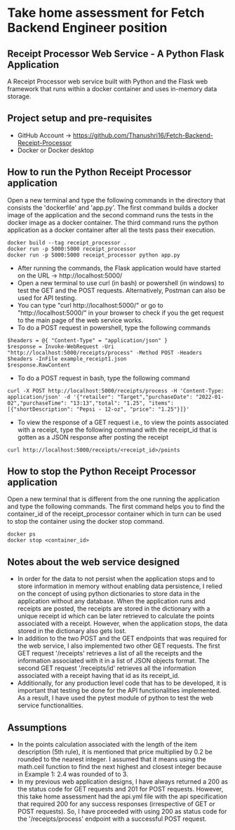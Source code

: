 # Take home assessment for Fetch Backend Engineer position

## Receipt Processor Web Service - A Python Flask Application

A Receipt Processor web service built with Python and the Flask web framework that runs within a docker container and uses in-memory data storage. 

## Project setup and pre-requisites

* GitHub Account -> https://github.com/Thanushri16/Fetch-Backend-Receipt-Processor
* Docker or Docker desktop

## How to run the Python Receipt Processor application

Open a new terminal and type the following commands in the directory that consists the 'dockerfile' and 'app.py'. The first command builds a docker image of the application and the second command runs the tests in the docker image as a docker container. The third command runs the python application as a docker container after all the tests pass their execution.
```
docker build --tag receipt_processor .
docker run -p 5000:5000 receipt_processor
docker run -p 5000:5000 receipt_processor python app.py
```
* After running the commands, the Flask application would have started on the URL -> http://localhost:5000/
* Open a new terminal to use curl (in bash) or powershell (in windows) to test the GET and the POST requests. Alternatively, Postman can also be used for API testing.
* You can type "curl http://localhost:5000/" or go to "http://localhost:5000/" in your browser to check if you the get request to the main page of the web service works.
* To do a POST request in powershell, type the following commands
```
$headers = @{ "Content-Type" = "application/json" }
$response = Invoke-WebRequest -Uri "http://localhost:5000/receipts/process" -Method POST -Headers $headers -InFile example_receipt1.json
$response.RawContent
```
* To do a POST request in bash, type the following command
```
curl -X POST http://localhost:5000/receipts/process -H 'Content-Type: application/json' -d '{"retailer": "Target","purchaseDate": "2022-01-02","purchaseTime": "13:13","total": "1.25", "items": [{"shortDescription": "Pepsi - 12-oz", "price": "1.25"}]}'
``` 
* To view the response of a GET request i.e., to view the points associated with a receipt, type the following command with the receipt_id that is gotten as a JSON response after posting the receipt
```
curl http://localhost:5000/receipts/<receipt_id>/points
```

## How to stop the Python Receipt Processor application

Open a new terminal that is different from the one running the application and type the following commands. The first command helps you to find the container_id of the receipt_processor container which in turn can be used to stop the container using the docker stop command. 
```
docker ps
docker stop <container_id>
```

## Notes about the web service designed
* In order for the data to not persist when the application stops and to store information in memory without enabling data persistence, I relied on the concept of using python dictionaries to store data in the application without any database. When the application runs and receipts are posted, the receipts are stored in the dictionary with a unique receipt id which can be later retrieved to calculate the points associated with a receipt. However, when the application stops, the data stored in the dictionary also gets lost.
* In addition to the two POST and the GET endpoints that was required for the web service, I also implemented two other GET requests. The first GET request '/receipts' retrieves a list of all the receipts and the information associated with it in a list of JSON objects format. The second GET request '/receipts/id' retrieves all the information associated with a receipt having that id as its receipt_id.
* Additionally, for any production level code that has to be developed, it is important that testing be done for the API functionalities implemented. As a result, I have used the pytest module of python to test the web service functionalities.

## Assumptions
* In the points calculation associated with the length of the item description (5th rule), it is mentioned that price multiplied by 0.2 be rounded to the nearest integer. I assumed that it means using the math.ceil function to find the next highest and closest integer because in Example 1: 2.4 was rounded of to 3. 
* In my previous web application designs, I have always returned a 200 as the status code for GET requests and 201 for POST requests. However, this take home assessment had the api.yml file with the api specification that required 200 for any success responses (irrespective of GET or POST requests). So, I have proceeded with using 200 as status code for the '/receipts/process' endpoint with a successful POST request.